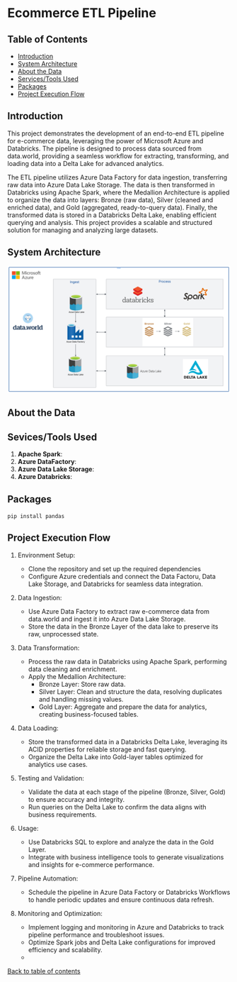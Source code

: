 # Ecommerce ETL Pipeline



## Table of Contents
- [Introduction]()
- [System Architecture]()
- [About the Data]()
- [Services/Tools Used]()
- [Packages]()
- [Project Execution Flow]()


## Introduction
This project demonstrates the development of an end-to-end ETL pipeline for e-commerce data, leveraging the power of Microsoft Azure and Databricks. The pipeline is designed to process data sourced from data.world, providing a seamless workflow for extracting, transforming, and loading data into a Delta Lake for advanced analytics.

The ETL pipeline utilizes Azure Data Factory for data ingestion, transferring raw data into Azure Data Lake Storage. The data is then transformed in Databricks using Apache Spark, where the Medallion Architecture is applied to organize the data into layers: Bronze (raw data), Silver (cleaned and enriched data), and Gold (aggregated, ready-to-query data). Finally, the transformed data is stored in a Databricks Delta Lake, enabling efficient querying and analysis. This project provides a scalable and structured solution for managing and analyzing large datasets.



## System Architecture
![Architecture Diagram](https://github.com/alycet/ecom-etl-pipeline/blob/main/Ecom-Azure-ETL-Architecture.png)
## About the Data



## Sevices/Tools Used
1. **Apache Spark**:
2. **Azure DataFactory**:
3. **Azure Data Lake Storage**:
4. **Azure Databricks**:


## Packages

```
pip install pandas
```

## Project Execution Flow
1. Environment Setup:

    - Clone the repository and set up the required dependencies
    - Configure Azure credentials and connect the Data Factoru, Data Lake Storage, and Databricks for seamless data integration.

2. Data Ingestion:

    - Use Azure Data Factory to extract raw e-commerce data from data.world and ingest it into Azure Data Lake Storage.
    - Store the data in the Bronze Layer of the data lake to preserve its raw, unprocessed state.

3. Data Transformation:

    - Process the raw data in Databricks using Apache Spark, performing data cleaning and enrichment.
    - Apply the Medallion Architecture:
      - Bronze Layer: Store raw data.
      - Silver Layer: Clean and structure the data, resolving duplicates and handling missing values.
      - Gold Layer: Aggregate and prepare the data for analytics, creating business-focused tables.

5. Data Loading:

    - Store the transformed data in a Databricks Delta Lake, leveraging its ACID properties for reliable storage and fast querying.
    - Organize the Delta Lake into Gold-layer tables optimized for analytics use cases.

6. Testing and Validation:

    - Validate the data at each stage of the pipeline (Bronze, Silver, Gold) to ensure accuracy and integrity.
    - Run queries on the Delta Lake to confirm the data aligns with business requirements.

7. Usage:

    - Use Databricks SQL to explore and analyze the data in the Gold Layer.
    - Integrate with business intelligence tools to generate visualizations and insights for e-commerce performance.

8. Pipeline Automation:

     - Schedule the pipeline in Azure Data Factory or Databricks Workflows to handle periodic updates and ensure continuous data refresh.

9. Monitoring and Optimization:

    - Implement logging and monitoring in Azure and Databricks to track pipeline performance and troubleshoot issues.
    - Optimize Spark jobs and Delta Lake configurations for improved efficiency and scalability.
    - 
[Back to table of contents](https://github.com/alycet/ecom-etl-pipeline/tree/main?tab=readme-ov-file#ecommerce-etl-pipeline)



